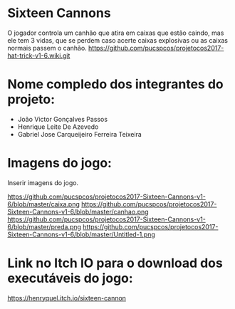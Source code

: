 # Sixteen Cannons

O jogador controla um canhão que atira em caixas que estão caindo, mas ele tem 3 vidas, que se perdem caso acerte caixas explosivas ou as caixas normais passem o canhão. https://github.com/pucspcos/projetocos2017-hat-trick-v1-6.wiki.git

# Nome compledo dos integrantes do projeto:

* João Victor Gonçalves Passos
* Henrique Leite De Azevedo
* Gabriel Jose Carqueijeiro Ferreira Teixeira

# Imagens do jogo:

Inserir imagens do jogo.

https://github.com/pucspcos/projetocos2017-Sixteen-Cannons-v1-6/blob/master/caixa.png
https://github.com/pucspcos/projetocos2017-Sixteen-Cannons-v1-6/blob/master/canhao.png
https://github.com/pucspcos/projetocos2017-Sixteen-Cannons-v1-6/blob/master/preda.png
https://github.com/pucspcos/projetocos2017-Sixteen-Cannons-v1-6/blob/master/Untitled-1.png

# Link no Itch IO para o download dos executáveis do jogo:

https://henryquel.itch.io/sixteen-cannon
